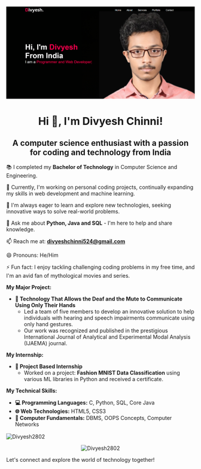 <a href="https://divyeshchinni.netlify.app/">![logo](https://github.com/Divyesh2802/Divyesh2802/blob/main/Portfolio.PNG)</a>

<h1 align="center"> Hi 👋, I'm Divyesh Chinni!</h1>

<h2 align="center">A computer science enthusiast with a passion for coding and technology from India</h2>

📚 I completed my **Bachelor of Technology** in Computer Science and Engineering.

🔭 Currently, I'm working on personal coding projects, continually expanding my skills in web development and machine learning.

🌱 I'm always eager to learn and explore new technologies, seeking innovative ways to solve real-world problems.

💬 Ask me about **Python, Java and SQL** - I'm here to help and share knowledge.

<!-- 🌐 Explore my [Portfolio](https://divyeshchinni.netlify.app/) for a preview of my projects and work! -->

📫 Reach me at: **divyeshchinni524@gmail.com**

😄 Pronouns: He/Him

⚡ Fun fact: I enjoy tackling challenging coding problems in my free time, and I'm an avid fan of mythological movies and series.

**My Major Project:**

- **🚀 Technology That Allows the Deaf and the Mute to Communicate Using Only Their Hands**
  - Led a team of five members to develop an innovative solution to help individuals with hearing and speech impairments communicate using only hand gestures.
  - Our work was recognized and published in the prestigious International Journal of Analytical and Experimental Modal Analysis (IJAEMA) journal.

**My Internship:**

- **💼 Project Based Internship**
  - Worked on a project: **Fashion MNIST Data Classification** using various ML libraries in Python and received a certificate.

**My Technical Skills:**

- **💻 Programming Languages:** C, Python, SQL, Core Java
- **🌐 Web Technologies:** HTML5, CSS3
- **💾 Computer Fundamentals:** DBMS, OOPS Concepts, Computer Networks

<!-- [![My GitHub Stats](https://github-readme-stats.vercel.app/api?username=Divyesh2802&show_icons=true&theme=radical)](https://github.com/anuraghazra/github-readme-stats) -->

<p><img align="center" src="https://github-readme-stats.vercel.app/api/top-langs?username=Divyesh2802&show_icons=true&locale=en&layout=compact" alt="Divyesh2802" /></p>

<p align="center"> <img src="https://komarev.com/ghpvc/?username=Divyesh2802&label=Profile%20views&color=0eb413&style=flat" alt="Divyesh2802" /> </p>

<!-- ![Profile Views](https://profile-counter.glitch.me/Divyesh2802/count.svg) -->

Let's connect and explore the world of technology together!
